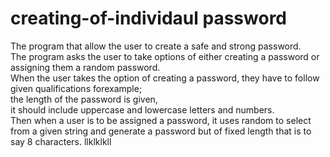 # creating-of-individaul password <br />
The program that allow the user to create a safe and strong password.<br />
The program asks the user to take options of either creating a password or assigning them a random password.<br />
When the user takes the option of creating a password, they have to follow given qualifications forexample;<br />
the length of the password is given,<br />
it should include uppercase and lowercase letters and numbers.<br />
Then when a user is to be assigned a password, it uses random to select from a given string and generate a password but of fixed length that is to say 8 characters.
llklklkll
